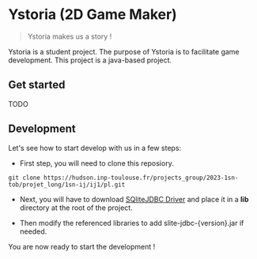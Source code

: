 # Ystoria (2D Game Maker)

> Ystoria makes us a story !

Ystoria is a student project. The purpose of Ystoria is to facilitate game development. This project is a java-based project.

## Get started

TODO

## Development

Let's see how to start develop with us in a few steps:

* First step, you will need to clone this reposiory.

```console
git clone https://hudson.inp-toulouse.fr/projects_group/2023-1sn-tob/projet_long/1sn-ij/ij1/pl.git
```

* Next, you will have to download [SQliteJDBC Driver](http://www.java2s.com/Code/Jar/s/Downloadsqlitejdbc372jar.htm) and place it in a __lib__ directory at the root of the project.

* Then modify the referenced libraries to add slite-jdbc-{version}.jar if needed.

You are now ready to start the development !
